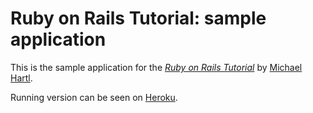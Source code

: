 # Ruby on Rails Tutorial: sample application

This is the sample application for
the [*Ruby on Rails Tutorial*](http://railstutorial.org/)
by [Michael Hartl](http://michaelhartl.com/).

Running version can be seen on [Heroku](http://dlo-learns-rails.herokuapp.com).